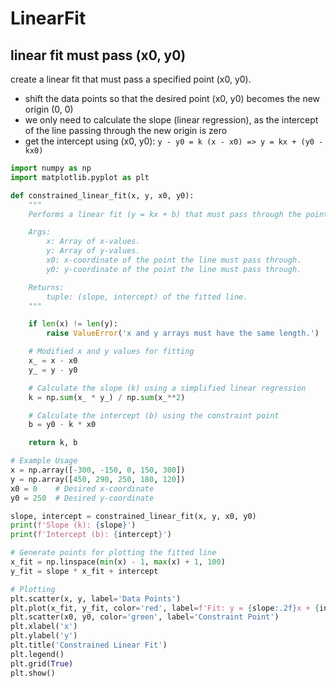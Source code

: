 # LinearFit

## linear fit must pass (x0, y0)
create a linear fit that must pass a specified point (x0, y0).
- shift the data points so that the desired point (x0, y0) becomes the new origin (0, 0)
- we only need to calculate the slope (linear regression), as the intercept of the line passing through the new origin is zero
- get the intercept using (x0, y0): `y - y0 = k (x - x0) => y = kx + (y0 - kx0)`
```py
import numpy as np
import matplotlib.pyplot as plt

def constrained_linear_fit(x, y, x0, y0):
    """
    Performs a linear fit (y = kx + b) that must pass through the point (x0, y0).

    Args:
        x: Array of x-values.
        y: Array of y-values.
        x0: x-coordinate of the point the line must pass through.
        y0: y-coordinate of the point the line must pass through.

    Returns:
        tuple: (slope, intercept) of the fitted line.
    """

    if len(x) != len(y):
        raise ValueError('x and y arrays must have the same length.')

    # Modified x and y values for fitting
    x_ = x - x0
    y_ = y - y0

    # Calculate the slope (k) using a simplified linear regression
    k = np.sum(x_ * y_) / np.sum(x_**2)

    # Calculate the intercept (b) using the constraint point
    b = y0 - k * x0

    return k, b

# Example Usage
x = np.array([-300, -150, 0, 150, 300])
y = np.array([450, 290, 250, 180, 120])
x0 = 0    # Desired x-coordinate
y0 = 250  # Desired y-coordinate

slope, intercept = constrained_linear_fit(x, y, x0, y0)
print(f'Slope (k): {slope}')
print(f'Intercept (b): {intercept}')

# Generate points for plotting the fitted line
x_fit = np.linspace(min(x) - 1, max(x) + 1, 100)
y_fit = slope * x_fit + intercept

# Plotting
plt.scatter(x, y, label='Data Points')
plt.plot(x_fit, y_fit, color='red', label=f'Fit: y = {slope:.2f}x + {intercept:.2f}')
plt.scatter(x0, y0, color='green', label='Constraint Point')
plt.xlabel('x')
plt.ylabel('y')
plt.title('Constrained Linear Fit')
plt.legend()
plt.grid(True)
plt.show()
```
